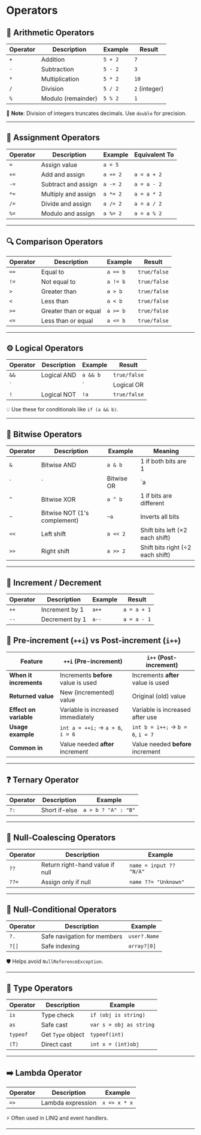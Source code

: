 # Operators

## 🧮 Arithmetic Operators

| Operator | Description | Example | Result |
| --- | --- | --- | --- |
| `+` | Addition | `5 + 2` | `7` |
| `-` | Subtraction | `5 - 2` | `3` |
| `*` | Multiplication | `5 * 2` | `10` |
| `/` | Division | `5 / 2` | `2` (integer) |
| `%` | Modulo (remainder) | `5 % 2` | `1` |

📌 **Note**: Division of integers truncates decimals. Use `double` for precision.

---

## 📝 Assignment Operators

| Operator | Description | Example | Equivalent To |
| --- | --- | --- | --- |
| `=` | Assign value | `a = 5` |  |
| `+=` | Add and assign | `a += 2` | `a = a + 2` |
| `-=` | Subtract and assign | `a -= 2` | `a = a - 2` |
| `*=` | Multiply and assign | `a *= 2` | `a = a * 2` |
| `/=` | Divide and assign | `a /= 2` | `a = a / 2` |
| `%=` | Modulo and assign | `a %= 2` | `a = a % 2` |

---

## 🔍 Comparison Operators

| Operator | Description | Example | Result |
| --- | --- | --- | --- |
| `==` | Equal to | `a == b` | `true/false` |
| `!=` | Not equal to | `a != b` | `true/false` |
| `>` | Greater than | `a > b` | `true/false` |
| `<` | Less than | `a < b` | `true/false` |
| `>=` | Greater than or equal | `a >= b` | `true/false` |
| `<=` | Less than or equal | `a <= b` | `true/false` |

---

## ⚙️ Logical Operators

| Operator | Description | Example | Result |
| --- | --- | --- | --- |
| `&&` | Logical AND | `a && b` | `true/false` |
| ` |  | ` | Logical OR |
| `!` | Logical NOT | `!a` | `true/false` |

💡 Use these for conditionals like `if (a && b)`.

---

## 🧠 Bitwise Operators

| Operator | Description | Example | Meaning |
| --- | --- | --- | --- |
| `&` | Bitwise AND | `a & b` | 1 if both bits are 1 |
| ` | ` | Bitwise OR | `a |
| `^` | Bitwise XOR | `a ^ b` | 1 if bits are different |
| `~` | Bitwise NOT (1's complement) | `~a` | Inverts all bits |
| `<<` | Left shift | `a << 2` | Shift bits left (×2 each shift) |
| `>>` | Right shift | `a >> 2` | Shift bits right (÷2 each shift) |

---

## 🔁 Increment / Decrement

| Operator | Description | Example | Result |
| --- | --- | --- | --- |
| `++` | Increment by 1 | `a++` | `a = a + 1` |
| `--` | Decrement by 1 | `a--` | `a = a - 1` |

## 🔄 Pre-increment (`++i`) vs Post-increment (`i++`)

| Feature | `++i` (Pre-increment) | `i++` (Post-increment) |
| --- | --- | --- |
| **When it increments** | Increments **before** value is used | Increments **after** value is used |
| **Returned value** | New (incremented) value | Original (old) value |
| **Effect on variable** | Variable is increased immediately | Variable is increased after use |
| **Usage example** | `int a = ++i;` → `a = 6`, `i = 6` | `int b = i++;` → `b = 6`, `i = 7` |
| **Common in** | Value needed **after** increment | Value needed **before** increment |

---

## ❓ Ternary Operator

| Operator | Description | Example |
| --- | --- | --- |
| `?:` | Short if-else | `a > b ? "A" : "B"` |

---

## 💬 Null-Coalescing Operators

| Operator | Description | Example |
| --- | --- | --- |
| `??` | Return right-hand value if null | `name = input ?? "N/A"` |
| `??=` | Assign only if null | `name ??= "Unknown"` |

---

## 🧷 Null-Conditional Operators

| Operator | Description | Example |
| --- | --- | --- |
| `?.` | Safe navigation for members | `user?.Name` |
| `?[]` | Safe indexing | `array?[0]` |

🛡 Helps avoid `NullReferenceException`.

---

## 🧪 Type Operators

| Operator | Description | Example |
| --- | --- | --- |
| `is` | Type check | `if (obj is string)` |
| `as` | Safe cast | `var s = obj as string` |
| `typeof` | Get `Type` object | `typeof(int)` |
| `(T)` | Direct cast | `int x = (int)obj` |

---

## ➡️ Lambda Operator

| Operator | Description | Example |
| --- | --- | --- |
| `=>` | Lambda expression | `x => x * x` |

⚡ Often used in LINQ and event handlers.

---